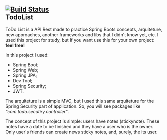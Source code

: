 [![Build Status](https://travis-ci.org/danielmaria/TodoList.svg?branch=master)](https://travis-ci.org/danielmaria/TodoList)  
**TodoList**
---
ToDo List is a API Rest made to practice Spring Boots concepts, arquiteture, new approaches, another frameworks and libs that I didn't know yet, etc. I used this project for study, but If you want use this for your own project: **feel free!**

In this project I used:
+ Spring Boot;
+ Spring Web;
+ Spring JPA;
+ Dev Tool;
+ Spring Security;
+ JWT.

The arquiteture is a simple MVC, but I used this same arquiteture for the Spring Security part of application. So, you will see packages like *"com.todo.secutiry.controller"*.

The concept of this project is simple: users have notes (stickynote). These notes have a date to be finished and they have a user who is the owner. Only user's friends can create news sticky notes, and, surely, the its user.